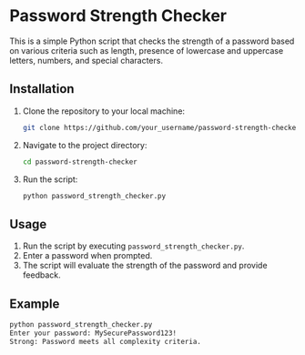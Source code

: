 
# Password Strength Checker

This is a simple Python script that checks the strength of a password based on various criteria such as length, presence of lowercase and uppercase letters, numbers, and special characters.

## Installation

1. Clone the repository to your local machine:
   ```bash
   git clone https://github.com/your_username/password-strength-checker.git
   ```

2. Navigate to the project directory:
   ```bash
   cd password-strength-checker
   ```

3. Run the script:
   ```bash
   python password_strength_checker.py
   ```

## Usage

1. Run the script by executing `password_strength_checker.py`.
2. Enter a password when prompted.
3. The script will evaluate the strength of the password and provide feedback.

## Example

```bash
python password_strength_checker.py
Enter your password: MySecurePassword123!
Strong: Password meets all complexity criteria.
```

